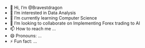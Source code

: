 - 👋 Hi, I’m @Bravestdragon
- 👀 I’m interested in Data Analysis
- 🌱 I’m currently learning Computer Science
- 💞️ I’m looking to collaborate on Implementing Forex trading to AI
- 📫 How to reach me ...
- 😄 Pronouns: ...
- ⚡ Fun fact: ...

<!---
Bravestdragon/Bravestdragon is a ✨ special ✨ repository because its `README.md` (this file) appears on your GitHub profile.
You can click the Preview link to take a look at your changes.
--->
